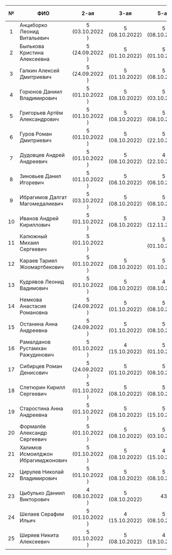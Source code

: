 | №   | ФИО                                | 2-ая            | 3-ая           | 5-ая           | 6-ая           | 7-ая           | 8-ая           | 9-ая           | 10-ая          | 11-ая          | 12-ая          | 13-ая          | 14-ая          | карма |
| :-: | ---------------------------------- | :-------------: | :------------: | :------------: | :------------: | :------------: | :------------: | :------------: | :------------: | :------------: | :------------: | :------------: | :------------: |:----: |
| 1   | Анциборко Леонид Витальевич        | 5 (03.10.2022 ) | 5 (08.10.2022) | 5 (08.10.2022) | 5 (19.10.2022) | 5 (22.10.2022) | 4 (12.11.2022) | 5 (17.11.2022) |                | 1              | 1              | 1              | 1              | 0.8   |
| 2   | Былькова Кристина Алексеевна       | 5 (24.09.2022 ) | 5 (01.10.2022) | 5 (01.10.2022) | 5 (08.10.2022) | 5 (15.10.2022) | 5 (22.10.2022) | 5 (22.10.2022) | 5 (29.10.2022) | 5 (12.11.2022) | 5 (29.10.2022) | 2              | 2              | 1.8   |
| 3   | Галкин Алексей Дмитриевич          | 5 (24.09.2022 ) | 5 (01.10.2022) | 5 (08.10.2022) | 5 (15.10.2022) | 5 (29.10.2022) | 5 (29.10.2022) | 5 (12.11.2022) | 5 (12.11.2022) | 5 (19.11.2022) | 5 (19.11.2022) | 3              | 3              | 0.4   |
| 4   | Горюнов Даниил Владимирович        | 5 (01.10.2022 ) | 5 (08.10.2022) | 5 (03.10.2022) | 5 (19.10.2022) | 5 (19.10.2022) | 5 (12.11.2022) | 5 (12.11.2022) |                | 4              | 5 (12.11.2022) | 4              | 4              | 1.1   |
| 5   | Григорьев Артём Александрович      | 5 (01.10.2022 ) | 5 (08.10.2022) | 5 (08.10.2022) | 5 (15.10.2022) | 5 (19.10.2022) | 5 (29.10.2022) | 5              |                | 5              | 5              | 5              | 5              | 0.9   |
| 6   | Гуров Роман Дмитриевич             | 5 (01.10.2022 ) | 5 (08.10.2022) | 5 (22.10.2022) | 5              | 5 (29.10.2022) | 5 (29.10.2022) | 5 (12.11.2022) | 5 (17.11.2022) | 5 (12.11.2022) | 6              | 6              | 6              | 1.6   |
| 7   | Дудовцев Андрей Андреевич          | 5 (01.10.2022 ) | 5 (08.10.2022) | 4 (22.10.2022) | 6              | 5 (29.10.2022) |                | 7              |                | 7              | 7              | 7              | 7              |       |
| 8   | Зиновьев Данил Игоревич            | 5 (01.10.2022 ) | 5 (08.10.2022) | 5 (08.10.2022) | 5 (22.10.2022) | 4 (09.11.2022) | 4 (19.11.2022) | 4 (19.11.2022) |                | 8              | 8              | 8              | 8              | 0.1   |
| 9   | Ибрагимов Далгат Магомедалиевич    | 5 (03.10.2022 ) | 5 (08.10.2022) | 5 (08.10.2022) | 5 (19.10.2022) | 5 (22.10.2022) | 5 (17.11.2022) | 5 (19.11.2022) |                | 9              | 9              | 9              | 9              | 1.5   |
| 10  | Иванов Андрей Кириллович           | 5 (01.10.2022 ) | 5 (08.10.2022) | 3 (12.11.2022) | 4 (19.11.2022) | 5 (29.10.2022) |                | 10             |                | 10             | 10             | 10             | 10             | 0.3   |
| 11  | Калюжный Михаил Сергеевич          | 5 (01.10.2022 ) |                | 5 (01.10.2022) | 5 (29.10.2022) | 5 (22.10.2022) |                | 11             |                | 11             | 11             | 11             | 11             | 0.3   |
| 12  | Караев Тариел Жоомартбекович       | 5 (01.10.2022 ) | 5 (08.10.2022) | 5 (01.10.2022) | 5 (15.10.2022) | 5 (22.10.2022) | 5 (29.10.2022) | 5 (12.11.2022) |                | 11             | 5 (state)      | 12             | 12             | 0.9   |
| 13  | Кудрявов Леонид Вадимович          | 5 (01.10.2022 ) | 5 (08.10.2022) | 4 (08.10.2022) | 19             | 4 (29.10.2022) |                | 13             |                | 13             | 13             | 13             | 13             |       |
| 14  | Немкова Анастасия Романовна        | 5 (24.09.2022 ) | 5 (01.10.2022) | 5 (08.10.2022) | 5 (08.10.2022) | 5 (15.10.2022) | 5 (22.10.2022) | 5 (29.10.2022) |                | 15             | 15             | 14             | 14             | 0.9   |
| 15  | Останина Анна Андреевна            | 5 (24.09.2022 ) | 5 (01.10.2022) | 5 (08.10.2022) | 5 (22.10.2022) | 5 (22.10.2022) | 5 (29.10.2022) | 5 (12.11.2022) | 5 (12.11.2022) | 5 (17.11.2022) | 16             | 15             | 15             | 0.3   |
| 16  | Рамалданов Рустамхан Ражудинович   | 5 (01.10.2022 ) | 4 (15.10.2022) | 5 (01.10.2022) | 5 (22.10.2022) | 5 (22.10.2022) | 5 (12.11.2022) | 16             |                | 17             | 17             | 16             | 16             | 1.0   |
| 17  | Сибирцев Роман Денисович           | 5 (24.09.2022 ) | 5 (01.10.2022) | 5 (08.10.2022) | 5 (15.10.2022) | 5 (22.10.2022) | 5 (29.10.2022) | 5 (29.10.2022) | 5 (17.11.2022) | 5 (19.11.2022) | 18             | 17             | 17             | 2.3   |
| 18  | Слетюрин Кирилл Сергеевич          | 5 (01.10.2022 ) | 5 (08.10.2022) | 5 (08.10.2022) | 5 (15.10.2022) | 5 (22.10.2022) |                | 18             |                | 19             | 19             | 18             | 18             |       |
| 19  | Старостина Анна Андреевна          | 5 (01.10.2022 ) | 5 (08.10.2022) | 5 (15.10.2022) | 5 (22.10.2022) | 5 (22.10.2022) | 5 (19.11.2022) | 5 (19.11.2022) | 5 (19.11.2022) | 20             | 20             | 19             | 19             |       |
| 20  | Формалёв Александр Сергеевич       | 5 (01.10.2022 ) | 5 (08.10.2022) | 5 (03.10.2022) | 5 (22.10.2022) | 5 (22.10.2022) |                | 20             |                | 22             | 22             | 20             | 20             | 0.6   |
| 21  | Халимов Исмоилджон Ибрагимджонович | 5 (01.10.2022 ) | 5 (08.10.2022) | 4 (15.10.2022) | 5 (22.10.2022) | 5 (22.10.2022) |                | 21             |                | 23             | 23             | 21             | 21             |       |
| 22  | Цирулев Николай Владимирович       | 5 (01.10.2022 ) | 5 (08.10.2022) | 5 (08.10.2022) | 5 (15.10.2022) | 5 (22.10.2022) | 5 (19.11.2022) | 22             |                | 24             | 24             | 22             | 22             |       |
| 23  | Цыбулько Даниил Викторович         | 4 (08.10.2022 ) | 5 (08.10.2022) | 43             | 33             | 27             |                | 23             |                | 25             | 25             | 23             | 23             |       |
| 24  | Шелаев Серафим Ильич               | 5 (01.10.2022 ) | 4 (15.10.2022) | 5 (08.10.2022) | 5 (22.10.2022) | 4 (29.10.2022) | 5 (17.11.2022) | 5 (repo ???)   |                | 26             | 26             | 24             | 24             |       |
| 25  | Ширяев Никита Алексеевич           | 5 (01.10.2022 ) | 5 (08.10.2022) | 4 (19.10.2022) | 5 (09.11.2022) | 4 (09.11.2022) | 5 (12.11.2022) | 4 (12.11.2022) | 5 (17.11.2022) | 27             | 27             | 25             | 25             | 0.7   |
